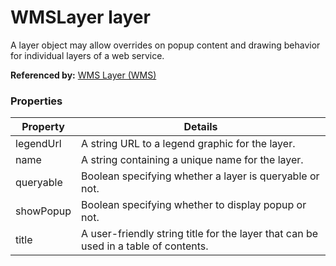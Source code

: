 # WMSLayer layer

A layer object may allow overrides on popup content and drawing behavior for individual layers of a web service.

**Referenced by:** [WMS Layer (WMS)](wmsLayer.md)

### Properties

| Property | Details
| --- | ---
| legendUrl | A string URL to a legend graphic for the layer.
| name | A string containing a unique name for the layer.
| queryable | Boolean specifying whether a layer is queryable or not.
| showPopup | Boolean specifying whether to display popup or not.
| title | A user-friendly string title for the layer that can be used in a table of contents.



